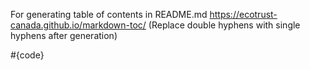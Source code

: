 For generating table of contents in README.md
https://ecotrust-canada.github.io/markdown-toc/
(Replace double hyphens with single hyphens after generation)

<foreach collection="codes" index="index" item="code"
         open="(" separator="," close=")">
    #{code}
</foreach>